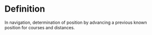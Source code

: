 # Definition

In navigation, determination of position by advancing a previous known
position for courses and distances.
